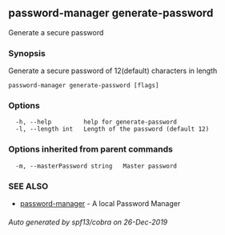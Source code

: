 ## password-manager generate-password

Generate a secure password

### Synopsis

Generate a secure password of 12(default) characters in length

```
password-manager generate-password [flags]
```

### Options

```
  -h, --help         help for generate-password
  -l, --length int   Length of the password (default 12)
```

### Options inherited from parent commands

```
  -m, --masterPassword string   Master password
```

### SEE ALSO

* [password-manager](password-manager.md)	 - A local Password Manager

###### Auto generated by spf13/cobra on 26-Dec-2019
